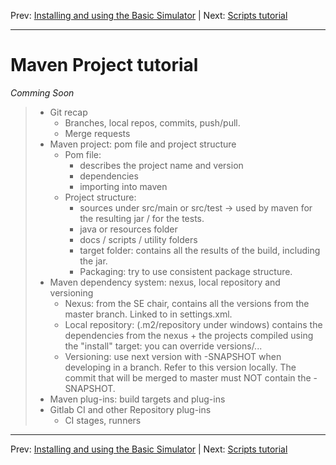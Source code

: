 Prev: [Installing and using the Basic Simulator](docs/usage.md)    |    Next: [Scripts tutorial](docs/scripts.md)

---


# Maven Project tutorial

*Comming Soon*

> - Git recap
>   - Branches, local repos, commits, push/pull.
>   - Merge requests
> - Maven project: pom file and project structure
>   - Pom file: 
>     - describes the project name and version
>     - dependencies
>     - importing into maven
>   - Project structure:
>     - sources under src/main or src/test -> used by maven for the resulting jar / for the tests.
>     - java or resources folder
>     - docs / scripts / utility folders
>     - target folder: contains all the results of the build, including the jar.
>     - Packaging: try to use consistent package structure.
> - Maven dependency system: nexus, local repository and versioning
>   - Nexus: from the SE chair, contains all the versions from the master branch. Linked to in settings.xml.
>   - Local repository: (.m2/repository under windows) contains the dependencies from the nexus + the projects compiled using the "install" target: you can override versions/...
>   - Versioning: use next version with -SNAPSHOT when developing in a branch. Refer to this version locally. The commit that will be merged to master must NOT contain the -SNAPSHOT.
> - Maven plug-ins: build targets and plug-ins
> - Gitlab CI and other Repository plug-ins
>   - CI stages, runners


---

Prev: [Installing and using the Basic Simulator](docs/usage.md)    |    Next: [Scripts tutorial](docs/scripts.md)
